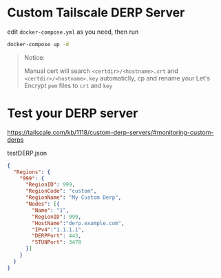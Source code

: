 # Custom Tailscale DERP Server

edit `docker-compose.yml` as you need, then run

```bash
docker-compose up -d
```

> Notice: 
> 
> Manual cert will search `<certdir>/<hostname>.crt` and `<certdir>/<hostname>.key` automaticlly, cp and rename your Let's Encrypt `pem` files to `crt` and `key`

# Test your DERP server

https://tailscale.com/kb/1118/custom-derp-servers/#monitoring-custom-derps

testDERP.json
```json
{
  "Regions": {
    "999": {
      "RegionID": 999,
      "RegionCode": "custom",
      "RegionName": "My Custom Derp",
      "Nodes": [{
        "Name": "1",
        "RegionID": 999,
        "HostName":"derp.example.com",
        "IPv4":"1.1.1.1",
        "DERPPort": 443,
        "STUNPort": 3478
      }]
    }
  }
}
```
